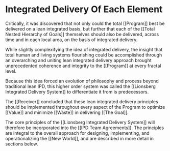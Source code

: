 # Integrated Delivery Of Each Element

Critically, it was discovered that not only could the total [[Program]] best be delivered on a lean integrated basis, but further that each of the [[Total Nested Hierarchy of Goals]] themselves should also be delivered, across time and in each local area, on the basis of integrated delivery.

While slightly complexifying the idea of integrated delivery, the insight that total human and living systems flourishing could be accomplished through an overarching and uniting lean integrated delivery approach brought unprecedented coherence and integrity to the [[Program]] at every fractal level.

Because this idea forced an evolution of philosophy and process beyond traditional lean IPD, this higher order system was called the [[Lionsberg Integrated Delivery System]] to differentiate it from is predecessors.

The [[Receiver]] concluded that these lean integrated delivery principles should be implemented throughout every aspect of the Program to optimize [[Value]] and minimize [[Waste]] in delivering [[The Goal]].  

The core principles of the [[Lionsberg Integrated Delivery System]] will therefore be incorporated into the [[IPD Team Agreements]]. The principles are integral to the overall approach for designing, implementing, and operationalizing the [[New World]], and are described in more detail in sections below.
